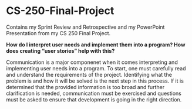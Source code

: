 # CS-250-Final-Project
Contains my Sprint Review and Retrospective and my PowerPoint Presentation from my CS 250 Final Project.

**How do I interpret user needs and implement them into a program? How does creating “user stories” help with this?**

Communication is a major componenet when it comes interpreting and implementing user needs into a program. To start, one must
carefully read and understand the requirements of the project. Identifying what the problem is and how it will be solved is the
next step in this process. If it is determined that the provided information is too broad and further clarification is needed, 
communication must be exercised and questions must be asked to ensure that development is going in the right direction.
